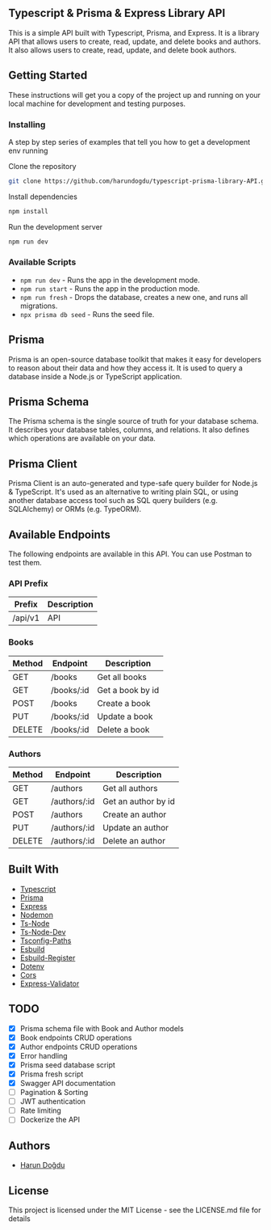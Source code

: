 ## Typescript & Prisma & Express Library API

This is a simple API built with Typescript, Prisma, and Express. It is a library API that allows users to create, read, update, and delete books and authors. It also allows users to create, read, update, and delete book authors.

## Getting Started

These instructions will get you a copy of the project up and running on your local machine for development and testing purposes.

<h3>Installing</h3>

A step by step series of examples that tell you how to get a development env running

Clone the repository

```bash
git clone https://github.com/harundogdu/typescript-prisma-library-API.git
```

<p>Install dependencies</p>

```bash
npm install
```

<p>Run the development server</p>

```bash
npm run dev
```

<h3>Available Scripts</h3>

<ul>
<li><code>npm run dev</code> - Runs the app in the development mode.</li>
<li><code>npm run start</code> - Runs the app in the production mode.</li>
<li><code>npm run fresh</code> - Drops the database, creates a new one, and runs all migrations.</li>
<li><code>npx prisma db seed</code> - Runs the seed file.</li>
</ul>

## Prisma

Prisma is an open-source database toolkit that makes it easy for developers to reason about their data and how they access it. It is used to query a database inside a Node.js or TypeScript application.

## Prisma Schema

The Prisma schema is the single source of truth for your database schema. It describes your database tables, columns, and relations. It also defines which operations are available on your data.

## Prisma Client

Prisma Client is an auto-generated and type-safe query builder for Node.js & TypeScript. It's used as an alternative to writing plain SQL, or using another database access tool such as SQL query builders (e.g. SQLAlchemy) or ORMs (e.g. TypeORM).

## Available Endpoints

<p>The following endpoints are available in this API. You can use Postman to test them.</p>

<h3>API Prefix</h3>

| Prefix  | Description |
| ------- | ----------- |
| /api/v1 | API         |

<h3>Books</h3>

| Method | Endpoint   | Description      |
| ------ | ---------- | ---------------- |
| GET    | /books     | Get all books    |
| GET    | /books/:id | Get a book by id |
| POST   | /books     | Create a book    |
| PUT    | /books/:id | Update a book    |
| DELETE | /books/:id | Delete a book    |

<h3>Authors</h3>

| Method | Endpoint     | Description         |
| ------ | ------------ | ------------------- |
| GET    | /authors     | Get all authors     |
| GET    | /authors/:id | Get an author by id |
| POST   | /authors     | Create an author    |
| PUT    | /authors/:id | Update an author    |
| DELETE | /authors/:id | Delete an author    |

## Built With

<ul>
<li><a href="https://www.typescriptlang.org/">Typescript</a></li>
<li><a href="https://www.prisma.io/">Prisma</a></li>
<li><a href="https://expressjs.com/">Express</a></li>
<li><a href="https://www.npmjs.com/package/nodemon">Nodemon</a></li>
<li><a href="https://www.npmjs.com/package/ts-node">Ts-Node</a></li>
<li><a href="https://www.npmjs.com/package/ts-node-dev">Ts-Node-Dev</a></li>
<li><a href="https://www.npmjs.com/package/tsconfig-paths">Tsconfig-Paths</a></li>
<li><a href="https://www.npmjs.com/package/esbuild">Esbuild</a></li>
<li><a href="https://www.npmjs.com/package/esbuild-register">Esbuild-Register</a></li>
<li><a href="https://www.npmjs.com/package/dotenv">Dotenv</a></li>
<li><a href="https://www.npmjs.com/package/cors">Cors</a></li>
<li><a href="https://www.npmjs.com/package/express-validator">Express-Validator</a></li>
</ul>

## TODO

- [x] Prisma schema file with Book and Author models
- [x] Book endpoints CRUD operations
- [x] Author endpoints CRUD operations
- [x] Error handling
- [x] Prisma seed database script
- [x] Prisma fresh script
- [x] Swagger API documentation
- [ ] Pagination & Sorting
- [ ] JWT authentication
- [ ] Rate limiting
- [ ] Dockerize the API

## Authors

<ul>
<li><a href="https://github.com/harundogdu">Harun Doğdu</a></li>
</ul>

## License

This project is licensed under the MIT License - see the LICENSE.md file for details
